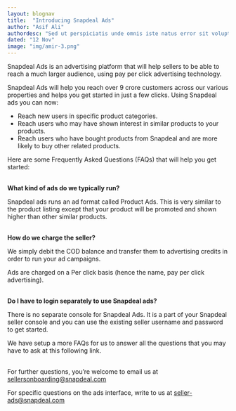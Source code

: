 ```yaml
---
layout: blognav
title:  "Introducing Snapdeal Ads"
author: "Asif Ali"
authordesc: "Sed ut perspiciatis unde omnis iste natus error sit voluptatem antium doloremque laudantium, totam rem aperiam, eaque ipsa quae. "
dated: "12 Nov"
image: "img/amir-3.png"
---
```


<p class="lead">
Snapdeal Ads is an advertising platform that will help sellers to be able to reach a much larger audience, using pay per click advertising technology. </p>
<p>

Snapdeal Ads will help you reach over 9 crore customers across our various properties and helps you get started in just a few clicks. 
Using Snapdeal ads you can now:
<ul class="bullets">
<li>Reach new users in specific product categories.</li>
<li>Reach users who may have shown interest in similar products to your products.</li>
<li>Reach users who have bought products from Snapdeal and are more likely to buy other related products.</li>
</ul>

     

 

Here are some Frequently Asked Questions (FAQs) that will help you get started: <br/><br/>

 

<strong>What kind of ads do we typically run?</strong><br/>

Snapdeal ads runs an ad format called Product Ads. This is very similar to the product listing except that your product will be promoted and shown higher than other similar products.<br/><br/>

 

<strong>How do we charge the seller?</strong><br/>

We simply debit the COD balance and transfer them to advertising credits in order to run your ad campaigns.<br/>

 

Ads are charged on a Per click basis (hence the name, pay per click advertising).<br/><br/>

 

<strong>Do I have to login separately to use Snapdeal ads?</strong><br/>

There is no separate console for Snapdeal Ads. It is a part of your Snapdeal seller console and you can use the existing seller username and password to get started.<br/>

 

 

We have setup a more FAQs for us to answer all the questions that you may have to ask at this following link.<br/><br/>

 

 

 

For further questions, you’re welcome to email us at sellersonboarding@snapdeal.com<br/>

 

For specific questions on the ads interface, write to us at seller-ads@snapdeal.com
		                                </p>
